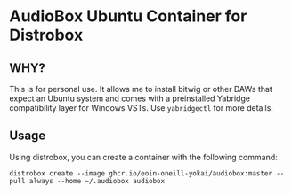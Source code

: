 # AudioBox Ubuntu Container for Distrobox

## WHY?
This is for personal use. It allows me to install bitwig or other DAWs that expect an
Ubuntu system and comes with a preinstalled Yabridge compatibility layer for Windows
VSTs. Use `yabridgectl` for more details.


## Usage

Using distrobox, you can create a container with the following command:

```
distrobox create --image ghcr.io/eoin-oneill-yokai/audiobox:master --pull always --home ~/.audiobox audiobox 
```

